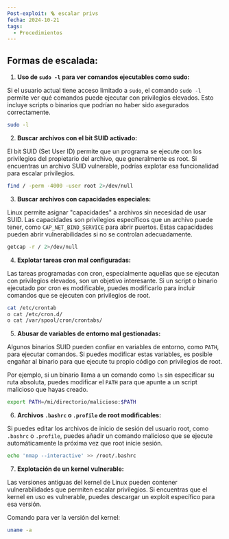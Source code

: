 ```yaml
---
Post-exploit: 🪜 escalar privs
fecha: 2024-10-21
tags:
  - Procedimientos
---
```

## Formas de escalada:

1. **Uso de `sudo -l` para ver comandos ejecutables como sudo:**

Si el usuario actual tiene acceso limitado a `sudo`, el comando `sudo -l` permite ver qué comandos puede ejecutar con privilegios elevados. Esto incluye scripts o binarios que podrían no haber sido asegurados correctamente.

```bash
sudo -l
```

2. **Buscar archivos con el bit SUID activado:**

El bit SUID (Set User ID) permite que un programa se ejecute con los privilegios del propietario del archivo, que generalmente es root. Si encuentras un archivo SUID vulnerable, podrías explotar esa funcionalidad para escalar privilegios.

```bash
find / -perm -4000 -user root 2>/dev/null
```

3. **Buscar archivos con capacidades especiales:**

Linux permite asignar "capacidades" a archivos sin necesidad de usar SUID. Las capacidades son privilegios específicos que un archivo puede tener, como `CAP_NET_BIND_SERVICE` para abrir puertos. Estas capacidades pueden abrir vulnerabilidades si no se controlan adecuadamente.

```bash
getcap -r / 2>/dev/null
```

4. **Explotar tareas cron mal configuradas:**

Las tareas programadas con cron, especialmente aquellas que se ejecutan con privilegios elevados, son un objetivo interesante. Si un script o binario ejecutado por cron es modificable, puedes modificarlo para incluir comandos que se ejecuten con privilegios de root.

```bash
cat /etc/crontab
o cat /etc/cron.d/
o cat /var/spool/cron/crontabs/
```

5. **Abusar de variables de entorno mal gestionadas:**

Algunos binarios SUID pueden confiar en variables de entorno, como `PATH`, para ejecutar comandos. Si puedes modificar estas variables, es posible engañar al binario para que ejecute tu propio código con privilegios de root.

Por ejemplo, si un binario llama a un comando como `ls` sin especificar su ruta absoluta, puedes modificar el `PATH` para que apunte a un script malicioso que hayas creado.

```bash
export PATH=/mi/directorio/malicioso:$PATH
```

6. **Archivos `.bashrc` o `.profile` de root modificables:**

Si puedes editar los archivos de inicio de sesión del usuario root, como `.bashrc` o `.profile`, puedes añadir un comando malicioso que se ejecute automáticamente la próxima vez que root inicie sesión.

```bash
echo 'nmap --interactive' >> /root/.bashrc
```

7. **Explotación de un kernel vulnerable:**

Las versiones antiguas del kernel de Linux pueden contener vulnerabilidades que permiten escalar privilegios. Si encuentras que el kernel en uso es vulnerable, puedes descargar un exploit específico para esa versión.

Comando para ver la versión del kernel:

```bash
uname -a
```
